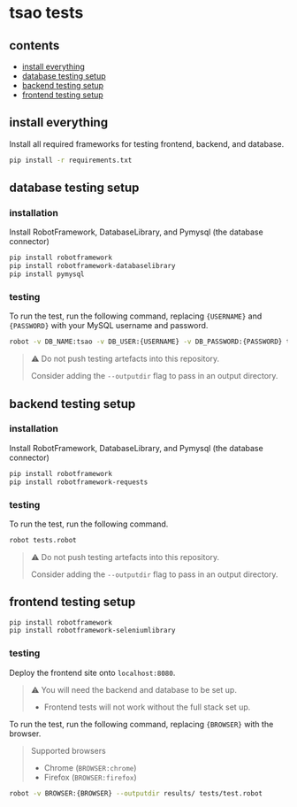 # tsao tests
## contents
- [install everything](#install-everything)
- [database testing setup](#database-testing-setup)
- [backend testing setup](#backend-testing-setup)
- [frontend testing setup](#frontend-testing-setup)

## install everything
Install all required frameworks for testing frontend, backend, and database.
```sh
pip install -r requirements.txt
```

## database testing setup
### installation
Install RobotFramework, DatabaseLibrary, and Pymysql (the database connector)
```sh
pip install robotframework
pip install robotframework-databaselibrary
pip install pymysql
```

### testing
To run the test, run the following command, replacing `{USERNAME}` and `{PASSWORD}` with your MySQL username and password.
```sh
robot -v DB_NAME:tsao -v DB_USER:{USERNAME} -v DB_PASSWORD:{PASSWORD} tests.robot
```
> ⚠️ Do not push testing artefacts into this repository.
> 
> Consider adding the `--outputdir` flag to pass in an output directory.

## backend testing setup
### installation
Install RobotFramework, DatabaseLibrary, and Pymysql (the database connector)
```sh
pip install robotframework
pip install robotframework-requests
```

### testing
To run the test, run the following command.
```sh
robot tests.robot
```
> ⚠️ Do not push testing artefacts into this repository.
> 
> Consider adding the `--outputdir` flag to pass in an output directory.

## frontend testing setup
```sh
pip install robotframework
pip install robotframework-seleniumlibrary
```

### testing
Deploy the frontend site onto `localhost:8080`.
> ⚠️ You will need the backend and database to be set up.
> - Frontend tests will not work without the full stack set up.

To run the test, run the following command, replacing `{BROWSER}` with the browser.
> Supported browsers
> - Chrome (`BROWSER:chrome`)
> - Firefox (`BROWSER:firefox`)

```sh
robot -v BROWSER:{BROWSER} --outputdir results/ tests/test.robot
```
